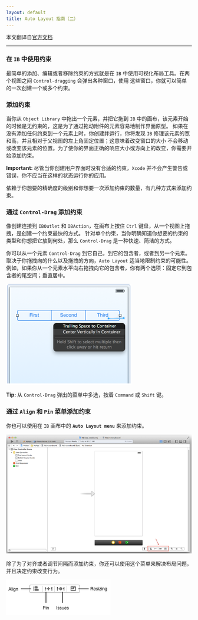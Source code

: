 ```yaml
---
layout: default
title: Auto Layout 指南（二）
---
```

本文翻译自[官方文档](https://developer.apple.com/library/ios/documentation/UserExperience/Conceptual/AutolayoutPG/Introduction/Introduction.html "介绍")

---------

### 在 `IB` 中使用约束

最简单的添加、编辑或者移除约束的方式就是在 `IB` 中使用可视化布局工具。在两个视图之间 `Control-dragging` 会弹出各种窗口，使用
这些窗口，你就可以简单的一次创建一个或多个约束。

### 添加约束

当你从 `Object Library` 中拖出一个元素，并把它拖到 `IB` 中的画布，该元素开始的时候是无约束的，这是为了通过拖动附件的元素容易地制作界面原型。
如果在没有添加任何约束到一个元素上时，你创建并运行，你将发现 `IB` 修理该元素的宽和高，并且相对于父视图的左上角固定位置；这意味着改变窗口的大小
不会移动或改变该元素的位置。为了使你的界面正确的响应大小或方向上的改变，你需要开始添加约束。

<p class="note"><strong>Important: </strong>尽管当你创建用户界面时没有合适的约束，<code>Xcode</code> 并不会产生警告或错误，你不应当在这样的状态运行你的应用。</p>

依赖于你想要的精确度的级别和你想要一次添加约束的数量，有几种方式来添加约束。

### 通过 `Control-Drag` 添加约束

像创建连接到 `IBOutlet` 和 `IBAction`，在画布上按住 `Ctrl` 键盘，从一个视图上拖拽，是创建一个约束最快的方式。
针对单个约束，当你明确知道你想要的约束的类型和你想把它放到何处，那么 `Control-Drag` 是一种快速、简洁的方式。

你可以从一个元素 `Control-Drag` 到它自己，到它的包含者，或者到另一个元素。取决于你拖拽向的什么以及拖拽的方向，`Auto Layout`
适当地限制约束的可能性。例如，如果你从一个元素水平向右拖拽向它的包含者，你有两个选项：固定它到包含者的尾空间；垂直居中。

<img class="sample-img" src="/images/autolayout/auto_layout_2.png">

<p class="tip"><strong>Tip: </strong>从 <code>Control-Drag</code> 弹出的菜单中多选，按着 <code>Command</code> 或 <code>Shift</code> 键。</p>

### 通过 `Align` 和 `Pin` 菜单添加约束

你也可以使用在 `IB` 画布中的 __`Auto Layout menu`__ 来添加约束。

<img class="sample-img" src="/images/autolayout/auto_layout_3.png">

除了为了对齐或者调节间隔而添加约束，你还可以使用这个菜单来解决布局问题，并且决定约束改变行为。

<img class="sample-img" src="/images/autolayout/auto_layout_4.png">

